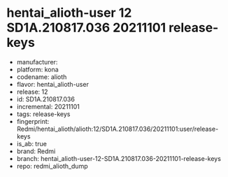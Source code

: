 # hentai_alioth-user 12 SD1A.210817.036 20211101 release-keys
- manufacturer: 
- platform: kona
- codename: alioth
- flavor: hentai_alioth-user
- release: 12
- id: SD1A.210817.036
- incremental: 20211101
- tags: release-keys
- fingerprint: Redmi/hentai_alioth/alioth:12/SD1A.210817.036/20211101:user/release-keys
- is_ab: true
- brand: Redmi
- branch: hentai_alioth-user-12-SD1A.210817.036-20211101-release-keys
- repo: redmi_alioth_dump
